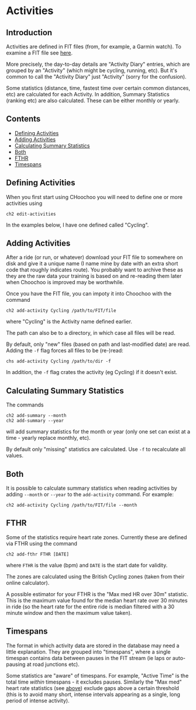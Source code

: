 
# Activities

## Introduction

Activities are defined in FIT files (from, for example, a Garmin watch).  To
examine a FIT file see [here](fit-files).

More precisely, the day-to-day details are "Activity Diary" entries, which
are grouped by an "Activity" (which might be cycling, running, etc).  But it's 
common to call the "Activity Diary" just "Activity" (sorry for the confusion).

Some statistics (distance, time, fastest time over certain common distances, etc)
are calculated for each Activity.  In addition, Summary Statistics (ranking etc) 
are also calculated.  These can be either monthly or yearly.

## Contents

* [Defining Activities](@defining-activities)
* [Adding Activities](#adding-activities)
* [Calculating Summary Statistics](#calculating-summary-statistics)
* [Both](#both)
* [FTHR](#fthr)
* [Timespans](#timespans)

## Defining Activities

When you first start using CHoochoo you will need to define one or more
activities using

    ch2 edit-activities
    
In the examples below, I have one defined called "Cycling".

## Adding Activities

After a ride (or run, or whatever) download your FIT file to somewhere on 
disk and give it a unique name (I name mine by date with an extra short code
that roughly indicates route).  You probably want to archive these as they are
the raw data your training is based on and re-reading them later when Choochoo
is improved may be worthwhile.

Once you have the FIT file, you can impoty it into Choochoo with the command

    ch2 add-activity Cycling /path/to/FIT/file
    
where "Cycling" is the Activity name defined earlier.

The path can also be to a directory, in which case all files will be read.

By default, only "new" files (based on path and last-modified date) are
read.  Adding the `-f` flag forces all files to be (re-)read:

    chs add-activity Cycling /path/to/dir -f
    
In addition, the `-f` flag crates the activity (eg Cycling) if it doesn't
exist.

## Calculating Summary Statistics

The commands

    ch2 add-summary --month
    ch2 add-summary --year
    
will add summary statistics for the month or year (only one set can exist at
a time - yearly replace monthly, etc).

By default only "missing" statistics are calculated.  Use `-f` to recalculate all
values.

## Both

It is possible to calculate summary statistics when reading activities by
adding `--month` or `--year` to the `add-activity` command.  For example:

    ch2 add-activity Cycling /path/to/FIT/file --month
    
## FTHR

Some of the statistics require heart rate zones.  Currently these are defined
via FTHR using the command

    ch2 add-fthr FTHR [DATE]
    
where `FTHR` is the value (bpm) and `DATE` is the start date for validity.

The zones are calculated using the British Cycling zones (taken from their
online calculator).

A possible estimator for your FTHR is the "Max med HR over 30m" statistic.
This is the maximum value found for the median heart rate over 30 minutes in
ride (so the heart rate for the entire ride is median filtered with a 30 minute
window and then the maximum value taken).

## Timespans

The format in which activity data are stored in the database may need a 
little explanation.  They are grouped into "timespans", where a single
timespan contains data between pauses in the FIT stream (ie laps or
auto-pausing at road junctions etc).

Some statistics are "aware" of timespans.  For example, "Active Time" 
is the total time *within* timespans - it excludes pauses.  Similarly
the "Max med" heart rate statistics (see [above](#fthr)) exclude gaps
above a certain threshold (this is to avoid many short, intense intervals
appearing as a single, long period of intense activity).
